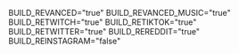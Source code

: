 BUILD_REVANCED="true"
BUILD_REVANCED_MUSIC="true"
BUILD_RETWITCH="true"
BUILD_RETIKTOK="true"
BUILD_RETWITTER="true"
BUILD_REREDDIT="true"
BUILD_REINSTAGRAM="false"
